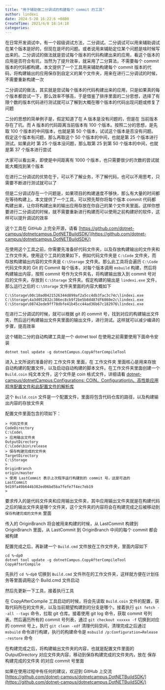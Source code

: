 ```yaml
---
title: "用于辅助做二分调试的构建每个 commit 的工具"
author: lindexi
date: 2024-5-20 16:22:6 +0800
CreateTime: 2021/4/8 18:14:18
categories: 
---
```


在日常开发调试中，有一个超级调试方法，二分调试。二分调试可以用来辅助调试在某个版本是好的，但现在是坏的问题。或者说用来辅助定位某个问题是啥时候写出来的。二分调试的做法就是尝试每个版本的代码构建出来的应用，看这个版本的应用是否符合有坑，当然为了提升效率，就采用了二分算法，不需要每个 commit 版本的代码都构建。本文提供了一个工具用来辅助构建每个 commit 版本的代码，将构建输出的应用保存到自定义的某个文件夹，用来在进行二分调试的时候，不需要重新构建一次

<!--more-->


<!-- CreateTime:2021/4/8 18:14:18 -->

<!-- 发布 -->

二分调试的做法，其实就是尝试每个版本的代码构建出来的应用，只是如果真的每个版本都尝试一下，那么效率不够高，于是借鉴了排序里面的二分思想，选择了有限个数的版本代码进行测试就可以了解到大概在哪个版本的代码出现问题或修复了问题

二分的思想的简单例子是，假定知道了在 A 版本是没有问题的，但是在 当前版本 存在了坑。而 A 版本的代码距离当前版本有 100 个版本。按照二分的思想，是先取 100 个版本的中间版本，也就是第 50 个版本，试试这个版本是否没有问题。假定这个版本有问题，那么再取这个 50 个版本的中间，也就是第 25 个版本进行测试。如果此时 第 25 个版本没问题，那么取第 25 到第 50 个版本的中间，也就是第 37 个版本进行尝试

大家可以看出来，即使是中间距离有 1000 个版本，也只需要很少的次数的尝试就能大概找到某个版本

在进行二分调试的优势在于，可以不了解业务，不了解代码，也可以不用思考，只需要不断进行测试就可以了

但是二分调试存在一个问题是，如果项目的构建速度不够快，那么有大量的时间都在等待构建上。本文提供了一个工具，可以预先帮你将每个版本 commit 代码都构建出来，让你将构建出来的输出应用存放在你自己的某个文件夹里面。这样你想要进行二分调试的时候，就不需要重新进行构建而可以使用之前构建好的软件，这样可以提升调试的效率

这个工具在 GitHub 上完全开源，请看 [https://github.com/dotnet-campus/dotnetcampus.DotNETBuildSDK/](https://github.com/dotnet-campus/dotnetcampus.DotNETBuildSDK/)

在使用这个工具之前，你需要先准备好代码文件夹，以及存放构建输出的文件夹和工作文件夹。使用这个工具的效果如下，例如代码文件夹是 `C:\Code` 文件夹，而存放构建输出内容的文件夹是 `C:\Storage` 文件夹。那么此工具将会遍历 `C:\Code` 代码文件夹的 Git 的 Commit 每个版本，对每个版本调用 `msbuild` 构建，然后将构建输出内容，按照 commit 号作为文件夹名，将构建输出放入到 commit 号对应的文件夹，存放到 `C:\Storage` 文件夹。假定构建的输出是 `lindexi.exe` 文件，那么运行之后的 `C:\Storage` 文件夹里面的内容大概如下

```
C:\Storage\00c10ad0421526344d899af2a5cc4db3fac3c74c\lindexi.exe
C:\Storage\4a3d052832c386ec8cb9f2be5b8d487df6860e2c\lindexi.exe
C:\Storage\08742ede9ff78dbfe41b45cc44ad36b67c182976\lindexi.exe
```

在进行二分调试的时候，就可以根据 git 的 commit 号，找到对应的构建输出文件夹，然后运行构建输出文件夹里面的输出文件，进行测试。这样就可以减少编译的步骤，提高效率

这个辅助二分的自动构建工具是一个 dotnet tool 在使用之前需要使用下面命令安装

```
dotnet tool update -g dotnetCampus.CopyAfterCompileTool
```

进入上文所说的准备好的 工作文件夹 里面，在 工作文件夹 里面核心是用来存放自动构建的配置文件，以及启动自动构建的脚本文件。在工作文件夹里面创建一个 `Build.coin` 纯文本文件，这个文件是 coin 格式文件，详细请看 [dotnet-campus/dotnetCampus.Configurations: COIN，Configuration\n。高性能应用程序配置文件和此配置文件的解析库](https://github.com/dotnet-campus/dotnetCampus.Configurations )

这个 `Build.coin` 文件是一个配置文件，里面将包含代码仓库的路径，以及构建输出内容的存放文件夹

配置文件里面包含的项如下：

```
> 代码文件夹
CodeDirectory
C:\Code\
> 应用输出文件夹
OutputDirectory
C:\Code\bin\release
> 保存构建完成的文件夹
TargetDirectory
C:\Storage
>
OriginBranch
origin/master
> 使用 LastCommit 表示上次程序运行构建到的 commit 号，这是可选的
LastCommit
9d19fa49b644b382ed06bd5ba7fefe7f4ec7eb19
>
```

要求传入的是代码文件夹和应用输出文件夹，其中应用输出文件夹就是在构建代码之后的输出文件夹是哪个文件夹，这个文件夹的内容将会在构建完成之后被移动到 `保存构建完成的文件夹` 里面

传入的 OriginBranch 将会被用来构建的时候，从 LastCommit 构建到 OriginBranch 里面，从 LastCommit 到 OriginBranch 中间的每个 commit 都会被构建

配置完成之后，再新建一个 `Build.cmd` 文件放在工作文件夹，里面内容如下

```
cd %~dp0
dotnet tool update -g dotnetCampus.CopyAfterCompileTool
CopyAfterCompile
```

先执行 `cd %~dp0` 切换到 `Build.cmd` 文件所在的工作文件夹，这样就方便在计划任务等里面调用这个 Build.cmd 文件启动

然后先更新一下工具，接着执行工具

在 CopyAfterCompile 工具启动的时候，将会先读取 `Build.coin` 文件的配置，获取代码所在的文件夹，以及当前期望构建到的分支是哪个。接着执行 `git fetch --all --tags` 命令，拉取 git 仓库。接着使用 git log 命令，获取 commit 号列表。然后遍历所有的 commit 号列表，通过 `git checkout xxxxxx -f` 切换到对应的 commit 号上，执行 `git clean -xdf` 清理代码空间，清理完成之后通过 `msbuild` 命令进行构建，执行的构建命令是 `msbuild /p:Configuration=Release -restore` 命令

在构建完成之后，将构建输出文件夹的内容，也就是配置文件里面的 OutputDirectory 对应文件夹内容，移动到保存构建完成的文件夹内，放在 保存构建完成的文件夹 的对应 commit 号里面

如果在使用过程中有任何的建议，欢迎到 GitHub 上交流 [https://github.com/dotnet-campus/dotnetcampus.DotNETBuildSDK/](https://github.com/dotnet-campus/dotnetcampus.DotNETBuildSDK/)

